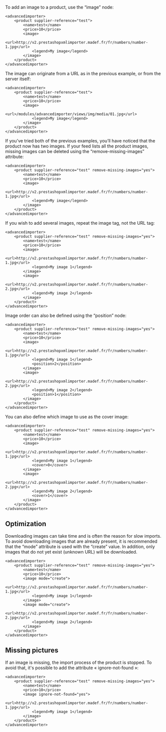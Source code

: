 ﻿To add an image to a product, use the “image” node:
```
<advancedimporter>
    <product supplier-reference="test">
        <name>test</name>
        <price>10</price>
        <image>
            <url>http://v2.prestashopxmlimporter.madef.fr/fr/numbers/number-1.jpg</url>
            <legend>My image</legend>
        </image>
    </product>
</advancedimporter>
```

The image can originate from a URL as in the previous example, or from the server itself: 
```
<advancedimporter>
    <product supplier-reference="test">
        <name>test</name>
        <price>10</price>
        <image>
            <url>/modules/advancedimporter/views/img/media/01.jpg</url>
            <legend>My image</legend>
        </image>
    </product>
</advancedimporter>
```

If you’ve tried both of the previous examples, you’ll have noticed that the product now has two images. If your feed lists all the product images, missing images can be deleted using the “remove-missing-images” attribute:
```
<advancedimporter>
    <product supplier-reference="test" remove-missing-images="yes">
        <name>test</name>
        <price>10</price>
        <image>
            <url>http://v2.prestashopxmlimporter.madef.fr/fr/numbers/number-1.jpg</url>
            <legend>My image</legend>
        </image>
    </product>
</advancedimporter>
```

If you wish to add several images, repeat the image tag, not the URL tag: 
```
<advancedimporter>
    <product supplier-reference="test" remove-missing-images="yes">
        <name>test</name>
        <price>10</price>
        <image>
            <url>http://v2.prestashopxmlimporter.madef.fr/fr/numbers/number-1.jpg</url>
            <legend>My image 1</legend>
        </image>
        <image>
            <url>http://v2.prestashopxmlimporter.madef.fr/fr/numbers/number-2.jpg</url>
            <legend>My image 2</legend>
        </image>
    </product>
</advancedimporter>
```

Image order can also be defined using the “position” node: 
```
<advancedimporter>
    <product supplier-reference="test" remove-missing-images="yes">
        <name>test</name>
        <price>10</price>
        <image>
            <url>http://v2.prestashopxmlimporter.madef.fr/fr/numbers/number-1.jpg</url>
            <legend>My image 1</legend>
            <position>2</position>
        </image>
        <image>
            <url>http://v2.prestashopxmlimporter.madef.fr/fr/numbers/number-2.jpg</url>
            <legend>My image 2</legend>
            <position>1</position>
        </image>
    </product>
</advancedimporter>
```

You can also define which image to use as the cover image:
```
<advancedimporter>
    <product supplier-reference="test" remove-missing-images="yes">
        <name>test</name>
        <price>10</price>
        <image>
            <url>http://v2.prestashopxmlimporter.madef.fr/fr/numbers/number-1.jpg</url>
            <legend>My image 1</legend>
            <cover>0</cover>
        </image>
        <image>
            <url>http://v2.prestashopxmlimporter.madef.fr/fr/numbers/number-2.jpg</url>
            <legend>My image 2</legend>
            <cover>1</cover>
        </image>
    </product>
</advancedimporter>
```

## Optimization

Downloading images can take time and is often the reason for slow imports. To avoid downloading images that are already present, it is recommended that the “mode” attribute is used with the “create” value. In addition, only images that do not yet exist (unknown URL) will be downloaded. 

```
<advancedimporter>
    <product supplier-reference="test" remove-missing-images="yes">
        <name>test</name>
        <price>10</price>
        <image mode="create">
            <url>http://v2.prestashopxmlimporter.madef.fr/fr/numbers/number-1.jpg</url>
            <legend>My image 1</legend>
        </image>
        <image mode="create">
            <url>http://v2.prestashopxmlimporter.madef.fr/fr/numbers/number-2.jpg</url>
            <legend>My image 2</legend>
        </image>
    </product>
</advancedimporter>
```

## Missing pictures

If an image is missing, the import process of the product is stopped. To avoid that, it's possible to add the attribute « ignore-not-found »:
```
<advancedimporter>
    <product supplier-reference="test" remove-missing-images="yes">
        <name>test</name>
        <price>10</price>
        <image ignore-not-found="yes">
            <url>http://v2.prestashopxmlimporter.madef.fr/fr/numbers/number-1.jpg</url>
            <legend>My image 1</legend>
        </image>
    </product>
</advancedimporter>
```
